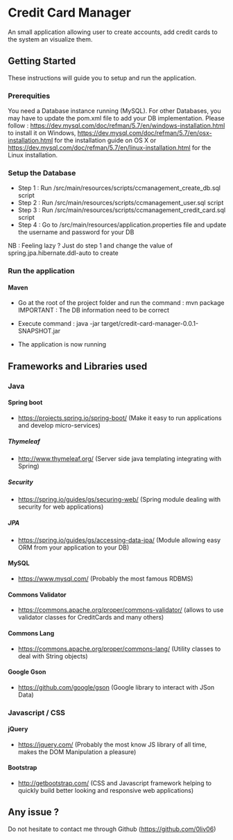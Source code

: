 # Credit Card Manager

An small application allowing user to create accounts, add credit cards to the system an visualize them.

## Getting Started

These instructions will guide you to setup and run the application.

### Prerequities

You need a Database instance running (MySQL). For other Databases, you may have to update the pom.xml file to add your DB implementation.
Please follow : https://dev.mysql.com/doc/refman/5.7/en/windows-installation.html to install it on Windows, https://dev.mysql.com/doc/refman/5.7/en/osx-installation.html for the installation guide on OS X or https://dev.mysql.com/doc/refman/5.7/en/linux-installation.html for the Linux installation.

### Setup the Database
- Step 1 : Run /src/main/resources/scripts/ccmanagement_create_db.sql script
- Step 2 : Run /src/main/resources/scripts/ccmanagement_user.sql script
- Step 3 : Run /src/main/resources/scripts/ccmanagement_credit_card.sql script
- Step 4 : Go to /src/main/resources/application.properties file and update the username and password for your DB

NB : Feeling lazy ? Just do step 1 and change the value of spring.jpa.hibernate.ddl-auto to create

### Run the application

#### Maven
- Go at the root of the project folder and run the command : mvn package
IMPORTANT : The DB information need to be correct

- Execute command : java -jar target/credit-card-manager-0.0.1-SNAPSHOT.jar

- The application is now running

## Frameworks and Libraries used
### Java
#### Spring boot
- https://projects.spring.io/spring-boot/ (Make it easy to run applications and develop micro-services)

##### Thymeleaf
- http://www.thymeleaf.org/ (Server side java templating integrating with Spring)

##### Security
- https://spring.io/guides/gs/securing-web/ (Spring module dealing with security for web applications)

##### JPA
- https://spring.io/guides/gs/accessing-data-jpa/ (Module allowing easy ORM from your application to your DB)

#### MySQL
- https://www.mysql.com/ (Probably the most famous RDBMS)

#### Commons Validator
- https://commons.apache.org/proper/commons-validator/ (allows to use validator classes for CreditCards and many others)

#### Commons Lang
- https://commons.apache.org/proper/commons-lang/ (Utility classes to deal with String objects)

#### Google Gson
- https://github.com/google/gson (Google library to interact with JSon Data)

### Javascript / CSS
#### jQuery
- https://jquery.com/ (Probably the most know JS library of all time, makes the DOM Manipulation a pleasure)

#### Bootstrap
- http://getbootstrap.com/ (CSS and Javascript framework helping to quickly build better looking and responsive web applications)

## Any issue ?
Do not hesitate to contact me through Github (https://github.com/0liv06)
